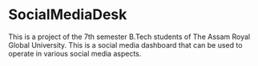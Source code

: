 # SocialMediaDesk
This is a project of the 7th semester B.Tech students of The Assam Royal Global University. This is a social media dashboard that can be used to operate in various social media aspects.
